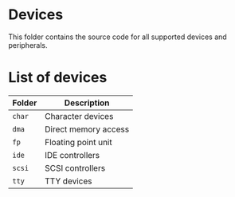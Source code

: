 # Devices
This folder contains the source code for all supported devices and peripherals.

# List of devices
| Folder | Description          |
|--------|----------------------|
| `char` | Character devices    |
| `dma`  | Direct memory access |
| `fp`   | Floating point unit  |
| `ide`  | IDE controllers      |
| `scsi` | SCSI controllers     |
| `tty`  | TTY devices          |